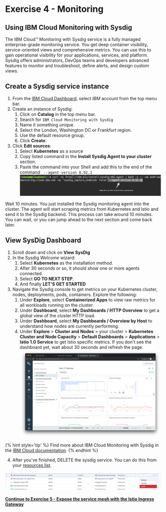 # Exercise 4 - Monitoring

<!-- ## Using IBM Log Analysis with LogDNA

IBM Log Analysis with LogDNA is a third-party service that you can include as part of your IBM Cloud architecture to add log management capabilities. IBM Log Analysis with LogDNA is operated by LogDNA in partnership with IBM.

The service plan that you choose for an IBM Log Analysis with LogDNA instance defines the number of days that data is stored and retained in LogDNA. For example, if you choose the Free plan, data is not stored at all. However, if you choose the 7 day plan, data is stored for 7 days and you have access to it through the LogDNA Web UI.

## Configure your cluster with LogDNA

1. From the [IBM Cloud Dashboard](https://cloud.ibm.com/), select your Account from the top menu bar, NOT the IBM account.
2. Create an instance of LogDNA
   1. Click on **Catalog** in the top menu bar.
   2. Search for `IBM Log Analysis with LogDNA`
   3. Select the Dallas location.
   4. Use the default resource group.
   5. Click **Create**.
3. Click **Edit log sources**:
   1. Ensure **Kubernetes** is selected as a source
   2. Run the listed commands against your Kubernetes cluster in the web terminal window.

## View logs in the LogDNA dashboard

1. On the IBM Log Analysis page, click **View LogDNA** to open the LogDNA console.
2. Generate some load on your application by visiting it in another browser window and wait 30 seconds.
3. Keep an eye on the LogDNA console for new log statements coming from your apps. Use the filters to select guestbook. Refresh the page if you do not see any filters.

![LogDNA dashboard](../README_images/observability-logging-logdna.png)

{% hint style='tip' %}
Find more about IBM Log Analysis with LogDNA in the [IBM Cloud documentation](https://cloud.ibm.com/docs/services/Log-Analysis-with-LogDNA/index.html#getting-started).
{% endhint %} -->

## Using IBM Cloud Monitoring with Sysdig

The IBM Cloud™ Monitoring with Sysdig service is a fully managed enterprise-grade monitoring service. You get deep container visibility, service-oriented views and comprehensive metrics. You can use this to gain operational visibility for your applications, services, and platform. Sysdig offers administrators, DevOps teams and developers advanced features to monitor and troubleshoot, define alerts, and design custom views.

## Create a Sysdig service instance

1. From the [IBM Cloud Dashboard](https://cloud.ibm.com/), select *IBM* account from the top menu bar.
2. Create an instance of Sysdig:
   1. Click on **Catalog** in the top menu bar.
   2. Search for `IBM Cloud Monitoring with Sysdig`
   3. Name it something unique.
   3. Select the London, Washington DC or Frankfurt region.
   4. Use the default resource group.
   5. Click **Create**.
3. Click **Edit sources**:
   1. Select **Kubernetes** as a source
   2. Copy listed command in the **Install Sysdig Agent to your cluster** section.
   3. Paste the command into your Shell and add this to the end of the command ` --agent-version 0.92.1`
   ![Sysdig specify agent](../README_images/sysdig-specify-agent.png)
   
Wait 10 minutes. You just installed the Sysdig monitoring agent into the cluster. The agent will start scraping metrics from Kubernetes and Istio and send it to the Sysdig backend. This process can take around 10 minutes. You can wait, or you can jump ahead to the next section and come back later.

## View SysDig Dashboard

1. Scroll down and click on **View SysDig**
2. In the Sysdig _Welcome_ wizard:
    1. Select **Kubernetes** as the installation method.
    2. After 30 seconds or so, it should show one or more agents connected.
    3. Select **GO TO NEXT STEP**.
    4. And finally **LET'S GET STARTED**
3. Navigate the Sysdig console to get metrics on your Kubernetes cluster, nodes, deployments, pods, containers. Explore the following:
   1. Under **Explore**, select **Containerized Apps** to view raw metrics for all workloads running on the cluster.
   2. Under **Dashboard**, select **My Dashboards / HTTP Overview** to get a global view of the cluster HTTP load.
   3. Under **Dashboard**, select **My Dashboards / Overview by Host** to understand how nodes are currently performing.
   4. Under **Explore** > **Cluster and Nodes** > your cluster > **Kubernetes Cluster and Node Capacity** > **Default Dashboards** > **Applications** > **Istio 1.0 Service** to get Istio specific metrics. If you don't see the dashboard yet, wait about 30 seconds and refresh the page.
![Sysdig dashboard](../README_images/observability-monitoring-sysdig.png)

{% hint style='tip' %}
Find more about IBM Cloud Monitoring with Sysdig in the [IBM Cloud documentation](https://cloud.ibm.com/docs/services/Monitoring-with-Sysdig/index.html#getting-started).
{% endhint %}

4. After you've finished, DELETE the sysdig service.  You can do this from your [resources list](https://cloud.ibm.com/resources). 

![Sysdig dashboard](../README_images/delete-service.png)


#### [Continue to Exercise 5 - Expose the service mesh with the Istio Ingress Gateway](../exercise-5/README.md)
